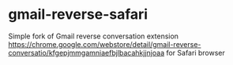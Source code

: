 # gmail-reverse-safari
Simple fork of Gmail reverse conversation extension https://chrome.google.com/webstore/detail/gmail-reverse-conversatio/kfgepjmmgamniaefbjlbacahkjjnjoaa for Safari browser
